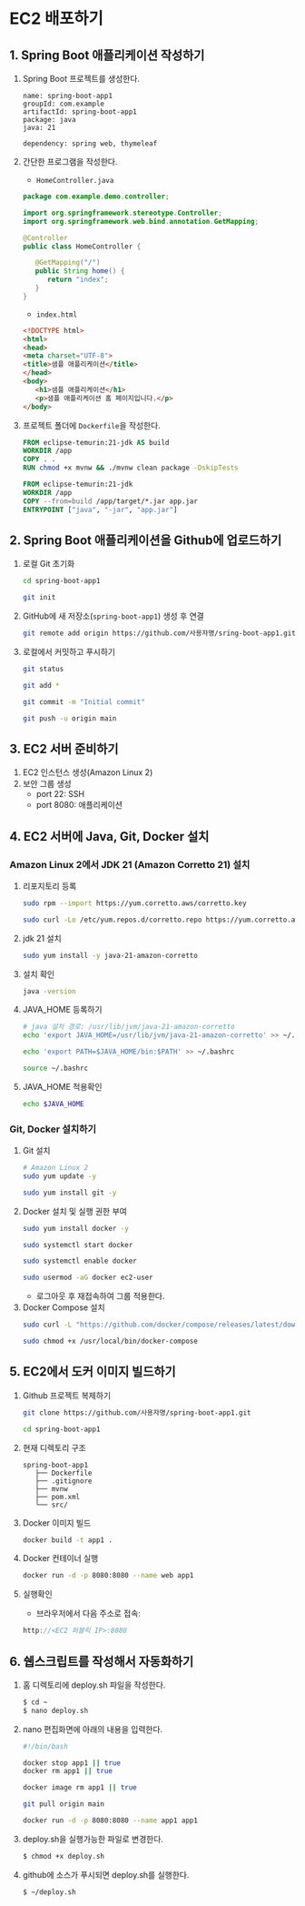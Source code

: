 #  EC2 배포하기

## 1. Spring Boot 애플리케이션 작성하기
1. Spring Boot 프로젝트를 생성한다.
   ```plaintext
   name: spring-boot-app1
   groupId: com.example
   artifactId: spring-boot-app1
   package: java
   java: 21

   dependency: spring web, thymeleaf
   ```
2. 간단한 프로그램을 작성한다.
   - `HomeController.java`
   ```java
   package com.example.demo.controller;

   import org.springframework.stereotype.Controller;
   import org.springframework.web.bind.annotation.GetMapping;

   @Controller
   public class HomeController {

      @GetMapping("/")
      public String home() {
         return "index";
      }
   }
   ```

   - `index.html`
   ```html
   <!DOCTYPE html>
   <html>
   <head>
   <meta charset="UTF-8">
   <title>샘플 애플리케이션</title>
   </head>
   <body>
      <h1>샘플 애플리케이션</h1>
      <p>샘플 애플리케이션 홈 페이지입니다.</p>
   </body>
   ```

3. 프로젝트 폴더에 `Dockerfile`을 작성한다.
   ```Dockerfile
   FROM eclipse-temurin:21-jdk AS build
   WORKDIR /app
   COPY . .
   RUN chmod +x mvnw && ./mvnw clean package -DskipTests

   FROM eclipse-temurin:21-jdk
   WORKDIR /app
   COPY --from=build /app/target/*.jar app.jar
   ENTRYPOINT ["java", "-jar", "app.jar"]
   ```

## 2. Spring Boot 애플리케이션을 Github에 업로드하기
1. 로컬 Git 초기화
   ```bash
   cd spring-boot-app1

   git init
   ```
2. GitHub에 새 저장소(`spring-boot-app1`) 생성 후 연결
   ```bash
   git remote add origin https://github.com/사용자명/sring-boot-app1.git
   ```
3. 로컬에서 커밋하고 푸시하기
   ```bash
   git status

   git add *

   git commit -m "Initial commit"

   git push -u origin main
   ```

## 3. EC2 서버 준비하기
1. EC2 인스턴스 생성(Amazon Linux 2)
2. 보안 그룹 생성
   - port 22: SSH
   - port 8080: 애플리케이션

## 4. EC2 서버에 Java, Git, Docker 설치
###  Amazon Linux 2에서 JDK 21 (Amazon Corretto 21) 설치
1. 리포지토리 등록
   ```bash
   sudo rpm --import https://yum.corretto.aws/corretto.key
   
   sudo curl -Lo /etc/yum.repos.d/corretto.repo https://yum.corretto.aws/corretto.repo
   ```
2. jdk 21 설치
   ```bash
   sudo yum install -y java-21-amazon-corretto
   ```
3. 설치 확인
   ```bash
   java -version
   ```
4. JAVA_HOME 등록하기
   ```bash
   # java 설치 경로: /usr/lib/jvm/java-21-amazon-corretto
   echo 'export JAVA_HOME=/usr/lib/jvm/java-21-amazon-corretto' >> ~/.bashrc
   
   echo 'export PATH=$JAVA_HOME/bin:$PATH' >> ~/.bashrc
   
   source ~/.bashrc
   ```
5. JAVA_HOME 적용확인
   ```bash
   echo $JAVA_HOME
   ```
### Git, Docker 설치하기
1. Git 설치
   ```bash
   # Amazon Linux 2
   sudo yum update -y
   
   sudo yum install git -y
   ```
2. Docker 설치 및 실행 권한 부여
   ```bash
   sudo yum install docker -y
   
   sudo systemctl start docker
   
   sudo systemctl enable docker
   
   sudo usermod -aG docker ec2-user
   ```
   - 로그아웃 후 재접속하여 그룹 적용한다.
3. Docker Compose 설치
   ```bash
   sudo curl -L "https://github.com/docker/compose/releases/latest/download/docker-compose-$(uname -s)-$(uname -m)" -o /usr/local/bin/docker-compose

   sudo chmod +x /usr/local/bin/docker-compose
   ```

## 5. EC2에서 도커 이미지 빌드하기
1. Github 프로젝트 복제하기
   ```bash
   git clone https://github.com/사용자명/spring-boot-app1.git

   cd spring-boot-app1
   ```

2. 현재 디렉토리 구조
   ```pgsql
   spring-boot-app1
      ├── Dockerfile
      ├── .gitignore
      ├── mvnw
      ├── pom.xml
      └── src/
   ```
3. Docker 이미지 빌드
   ```bash
   docker build -t app1 .
   ```
4. Docker 컨테이너 실행
   ```bash
   docker run -d -p 8080:8080 --name web app1
   ```
5. 실행확인
   - 브라우저에서 다음 주소로 접속:
   ```cpp
   http://<EC2 퍼블릭 IP>:8080
   ```

## 6. 쉡스크립트를 작성해서 자동화하기
1. 홈 디렉토리에 deploy.sh 파일을 작성한다.
   ```bash
   $ cd ~
   $ nano deploy.sh
   ```
2. nano 편집화면에 아래의 내용을 입력한다.
   ```bash
   #!/bin/bash

   docker stop app1 || true
   docker rm app1 || true

   docker image rm app1 || true

   git pull origin main

   docker run -d -p 8080:8080 --name app1 app1
   ```
3. deploy.sh을 실행가능한 파일로 변경한다.
   ```bash
   $ chmod +x deploy.sh
   ```
4. github에 소스가 푸시되면 deploy.sh를 실행한다.
   ```bash
   $ ~/deploy.sh
   ```
